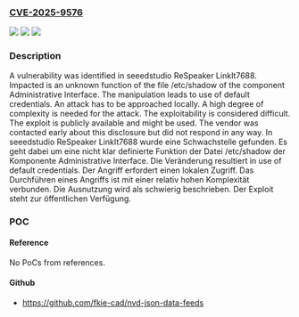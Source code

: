 ### [CVE-2025-9576](https://cve.mitre.org/cgi-bin/cvename.cgi?name=CVE-2025-9576)
![](https://img.shields.io/static/v1?label=Product&message=ReSpeaker&color=blue)
![](https://img.shields.io/static/v1?label=Version&message=LinkIt7688%20&color=brightgreen)
![](https://img.shields.io/static/v1?label=Vulnerability&message=Use%20of%20Default%20Credentials&color=brightgreen)

### Description

A vulnerability was identified in seeedstudio ReSpeaker LinkIt7688. Impacted is an unknown function of the file /etc/shadow of the component Administrative Interface. The manipulation leads to use of default credentials. An attack has to be approached locally. A high degree of complexity is needed for the attack. The exploitability is considered difficult. The exploit is publicly available and might be used. The vendor was contacted early about this disclosure but did not respond in any way.
In seeedstudio ReSpeaker LinkIt7688 wurde eine Schwachstelle gefunden. Es geht dabei um eine nicht klar definierte Funktion der Datei /etc/shadow der Komponente Administrative Interface. Die Veränderung resultiert in use of default credentials. Der Angriff erfordert einen lokalen Zugriff. Das Durchführen eines Angriffs ist mit einer relativ hohen Komplexität verbunden. Die Ausnutzung wird als schwierig beschrieben. Der Exploit steht zur öffentlichen Verfügung.

### POC

#### Reference
No PoCs from references.

#### Github
- https://github.com/fkie-cad/nvd-json-data-feeds

